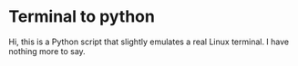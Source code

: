 # Terminal to python
Hi, this is a Python script that slightly emulates a real Linux terminal. I have nothing more to say.